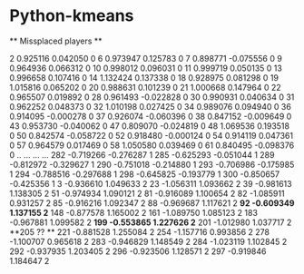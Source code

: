# Python-kmeans

** Missplaced players ** 

2    0.925116  0.042050    0
6    0.973947  0.125783    0
7    0.898771 -0.075556    0
9    0.964936  0.066312    0
10   0.998012  0.096031    0
11   0.999719  0.050135    0
13   0.996658  0.107416    0
14   1.132424  0.137338    0
18   0.928975  0.081298    0
19   1.015816  0.065202    0
20   0.988631  0.101239    0
21   1.000668  0.147964    0
22   0.965507  0.019892    0
28   0.961493 -0.022828    0
30   0.990931  0.040634    0
31   0.962252  0.048373    0
32   1.010198  0.027425    0
34   0.989076  0.094940    0
36   0.914095 -0.000278    0
37   0.926074 -0.060396    0
38   0.847152 -0.009649    0
43   0.953730 -0.040062    0
47   0.809070 -0.024819    0
48   1.069536  0.193518    0
50   0.842574 -0.058722    0
52   0.918480 -0.000124    0
54   0.914119  0.047361    0
57   0.964579  0.017469    0
58   1.050580  0.039469    0
61   0.840495 -0.098376    0
..        ...       ...  ...
282 -0.719266 -0.276287    1
285 -0.625293 -0.051044    1
289 -0.812972 -0.329627    1
290 -0.751018 -0.214880    1
293 -0.706986 -0.175985    1
294 -0.788516 -0.297688    1
298 -0.645825 -0.193779    1
300 -0.850657 -0.425356    1
3   -0.936610  1.049633    2
23  -1.056311  1.093662    2
39  -0.981613  1.138305    2
51  -0.974934  1.090121    2
81  -0.916089  1.100654    2
82  -1.085911  0.931257    2
85  -0.916216  1.092347    2
88  -0.969687  1.117621    2
**92  -0.609349  1.137155    2**
148 -0.877578  1.165002    2
161 -1.089750  1.085123    2
183 -0.967881  1.099582    2
**199 -0.553865  1.227626    2**
201 -1.012980  1.037717    2
**205 ?? **
221 -0.881528  1.255084    2
254 -1.157716  0.993856    2
278 -1.100707  0.965618    2
283 -0.946829  1.148549    2
284 -1.023119  1.102845    2
292 -0.937935  1.203405    2
296 -0.923506  1.128571    2
297 -0.919846  1.184647    2
